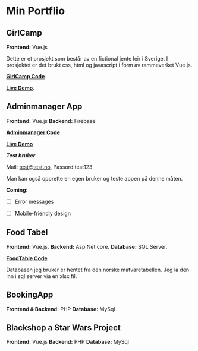 # Min Portflio

## GirlCamp
**Frontend:** Vue.js

Dette er et prosjekt som består av en fictional jente leir i Sverige. 
I prosjektet er det brukt css, html og javascript i form av rammeverket Vue.js.

[**GirlCamp Code**](https://github.com/JosefineFM/Portflio/tree/master/Vue/girlcamp).

[**Live Demo**](https://girlcamp01.firebaseapp.com/#/). 


## Adminmanager App

**Frontend:** Vue.js
**Backend:** Firebase

[**Adminmanager Code**](https://github.com/JosefineFM/Portflio/tree/master/adminmanager)

[**Live Demo**](https://vue-prod-3615c.firebaseapp.com/#/login?redirect=%2F)

***Test bruker***

Mail: test@test.no,
Passord:test123

Man kan også opprette en egen bruker og teste appen på denne måten. 

**Coming:** 
- [ ] Error messages
- [ ] Mobile-friendly design


## Food Tabel
**Frontend:** Vue.js. 
**Backend:** Asp.Net core.
**Database:** SQL Server.

[**FoodTable Code**](https://github.com/JosefineFM/Portflio/tree/master/Food%20Tabel)

Databasen jeg bruker er hentet fra den norske matvaretabellen. Jeg la den inn i sql server via en xlsx fil. 

## BookingApp
**Frontend & Backend:** PHP
**Database:** MySql

## Blackshop a Star Wars Project
**Frontend:** Vue.js
**Backend:** PHP
**Database:** MySql
